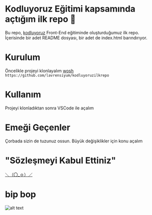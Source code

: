 # Kodluyoruz Eğitimi kapsamında açtığım ilk repo 🌟
Bu repo, [kodluyoruz](https://app.patika.dev/courses/git/odev1) Front-End eğitiminde oluşturduğumuz ilk repo. İçerisinde bir adet README dosyası, bir adet de index.html barındırıyor.

# Kurulum
Öncelikle projeyi klonlayalım [wosh](https://github.com/lavrensiyum/kodluyoruzilkrepo)
`https://github.com/lavrensiyum/kodluyoruzilkrepo`

# Kullanım
Projeyi klonladıktan sonra VSCode ile açalım

# Emeği Geçenler
Çorbada sizin de tuzunuz ossun. Büyük değişiklikler için konu açalım

# "Sözleşmeyi Kabul Ettiniz"
[＼（〇_ｏ）／](https://github.com/lavrensiyum/kodluyoruzilkrepo/blob/main/LICENSE)

# bip bop
![alt text][logo]

[logo]: https://github.com/lavrensiyum/kodluyoruzilkrepo/tree/main/assets/img/kodlamayacalisiyoruz.png "bop bip"